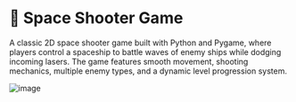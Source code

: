 # 🚀 Space Shooter Game

A classic 2D space shooter game built with Python and Pygame, where players control a spaceship to battle waves of enemy ships while dodging incoming lasers. The game features smooth movement, shooting mechanics, multiple enemy types, and a dynamic level progression system.

![image](https://github.com/user-attachments/assets/2a82433b-5496-4003-a993-95a7a083b7de)
